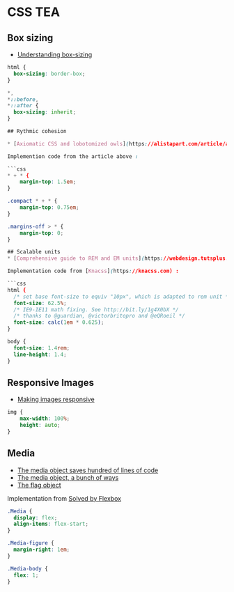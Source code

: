 # CSS TEA

## Box sizing

* [Understanding box-sizing](https://zellwk.com/blog/understanding-css-box-sizing/)

```css
html {
  box-sizing: border-box;
}

*,
*::before,
*::after {
  box-sizing: inherit;
}

## Rythmic cohesion

* [Axiomatic CSS and lobotomized owls](https://alistapart.com/article/axiomatic-css-and-lobotomized-owls)

Implemention code from the article above :  

```css
* + * {
	margin-top: 1.5em;
}

.compact * + * {
	margin-top: 0.75em;
}

.margins-off > * {
	margin-top: 0;
}

## Scalable units
* [Comprehensive guide to REM and EM units](https://webdesign.tutsplus.com/tutorials/comprehensive-guide-when-to-use-em-vs-rem--cms-23984)

Implementation code from [Knacss](https://knacss.com) :

```css
html {
  /* set base font-size to equiv "10px", which is adapted to rem unit */
  font-size: 62.5%;
  /* IE9-IE11 math fixing. See http://bit.ly/1g4X0bX */
  /* thanks to @guardian, @victorbritopro and @eQRoeil */
  font-size: calc(1em * 0.625);
}

body {
  font-size: 1.4rem;
  line-height: 1.4;
}
```

## Responsive Images

* [Making images responsive](https://www.w3schools.com/css/css_rwd_images.asp)

```css
img {
    max-width: 100%;
    height: auto;
}
```

## Media

* [The media object saves hundred of lines of code](http://www.stubbornella.org/content/2010/06/25/the-media-object-saves-hundreds-of-lines-of-code/)
* [The media object, a bunch of ways](https://css-tricks.com/media-object-bunch-ways/)
* [The flag object](https://csswizardry.com/2013/05/the-flag-object/)

Implementation from [Solved by Flexbox](https://philipwalton.github.io/solved-by-flexbox/demos/media-object/)

```css
.Media {
  display: flex;
  align-items: flex-start;
}

.Media-figure {
  margin-right: 1em;
}

.Media-body {
  flex: 1;
}